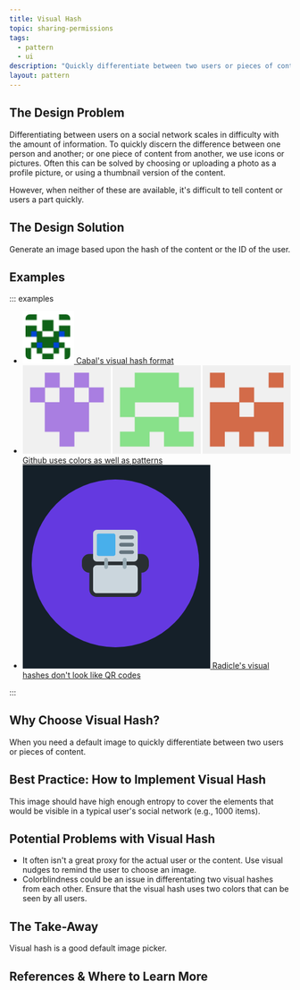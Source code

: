```yaml
---
title: Visual Hash
topic: sharing-permissions
tags:
  - pattern
  - ui
description: "Quickly differentiate between two users or pieces of content."
layout: pattern
---
```


## The Design Problem

Differentiating between users on a social network scales in difficulty with the
amount of information. To quickly discern the difference between one person and
another; or one piece of content from another, we use icons or pictures. Often
this can be solved by choosing or uploading a photo as a profile picture, or
using a thumbnail version of the content.

However, when neither of these are available, it's difficult to tell content or
users a part quickly.

## The Design Solution

Generate an image based upon the hash of the content or the ID of
the user.

## Examples
::: examples

- [![Visual hash in Cabal](visual-hash-cabal.png) Cabal's visual hash format](visual-hash-cabal.png)
- [![Visual hash in Cabal](visual-hash-github.png) Github uses colors as well as patterns](visual-hash-github.png)
- [![Visual hash in Radicle](visual-hash-radicle.png) Radicle's visual hashes don't look like QR codes](visual-hash-radicle.png)

:::

## Why Choose Visual Hash?

When you need a default image to quickly differentiate between two users or pieces
of content.

## Best Practice: How to Implement Visual Hash

This image should have high enough entropy to cover the elements that would be
visible in a typical user's social network (e.g., 1000 items).

## Potential Problems with Visual Hash

- It often isn't a great proxy for the actual user or the content. Use visual
  nudges to remind the user to choose an image.
- Colorblindness could be an issue in differentating two visual hashes from
  each other. Ensure that the visual hash uses two colors that can be seen by all users.

## The Take-Away

Visual hash is a good default image picker.

## References & Where to Learn More
